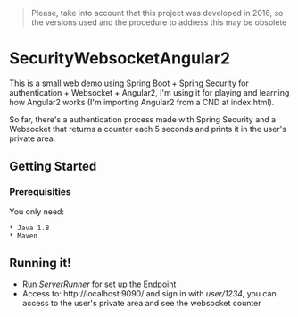 > Please, take into account that this project was developed in 2016, so the versions used and the procedure to address this may be obsolete

# SecurityWebsocketAngular2

This is a small web demo using Spring Boot + Spring Security for authentication + Websocket + Angular2, I'm using it for playing and learning how Angular2 works (I'm importing Angular2 from a CND at index.html).

So far, there's a authentication process made with Spring Security and a Websocket that returns a counter each 5 seconds and prints it in the user's private area.

## Getting Started

### Prerequisities

You only need:

```
* Java 1.8
* Maven
```

## Running it!

* Run *ServerRunner* for set up the Endpoint
* Access to: http://localhost:9090/ and sign in with *user/1234*, you can access to the user's private area and see the websocket counter
